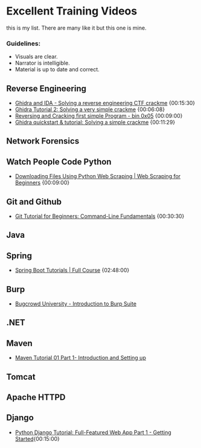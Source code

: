 # Excellent Training Videos
this is my list.  There are many like it but this one is mine.  
### Guidelines:
* Visuals are clear.  
* Narrator is intelligible.
* Material is up to date and correct.

## Reverse Engineering
* [Ghidra and IDA - Solving a reverse engineering CTF crackme](https://www.youtube.com/watch?v=S06pgk4DjFQ)  {00:15:30}
* [Ghidra Tutorial 2: Solving a very simple crackme](https://www.youtube.com/watch?v=yQTMvtutsjY) {00:06:08}
* [Reversing and Cracking first simple Program - bin 0x05](https://www.youtube.com/watch?v=VroEiMOJPm8) {00:09:00}
* [Ghidra quickstart & tutorial: Solving a simple crackme](https://www.youtube.com/watch?v=fTGTnrgjuGA) {00:11:29}

## Network Forensics


## Watch People Code Python
* [Downloading Files Using Python Web Scraping | Web Scraping for Beginners](https://www.youtube.com/watch?v=0v1kp2JTZMA) {00:09:00}

## Git and Github
* [Git Tutorial for Beginners: Command-Line Fundamentals](https://www.youtube.com/watch?v=HVsySz-h9r4) {00:30:30}

## Java

## Spring
* [Spring Boot Tutorials | Full Course](https://www.youtube.com/watch?v=35EQXmHKZYs) {02:48:00}
## Burp
* [Bugcrowd University - Introduction to Burp Suite](https://www.youtube.com/watch?v=h2duGBZLEek)
## .NET

## Maven
* [Maven Tutorial 01 Part 1- Introduction and Setting up](https://www.youtube.com/watch?v=al7bRZzz4oU)
## Tomcat

## Apache HTTPD

## Django
* [Python Django Tutorial: Full-Featured Web App Part 1 - Getting Started](https://www.youtube.com/watch?v=UmljXZIypDc){00:15:00}
